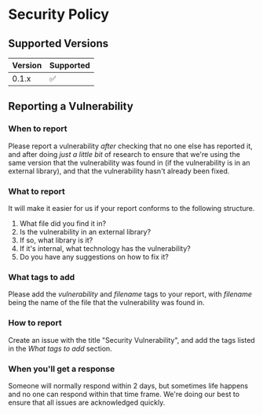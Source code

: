 # Security Policy

## Supported Versions

| Version | Supported          |
| ------- | ------------------ |
| 0.1.x   | :white_check_mark: |

## Reporting a Vulnerability

### When to report
Please report a vulnerability *after* checking that no one else has reported it, and after doing *just a little bit* of research to ensure that we're using the same version that the vulnerability was found in (if the vulnerability is in an external library), and that the vulnerability hasn't already been fixed.

### What to report
It will make it easier for us if your report conforms to the following structure.

1. What file did you find it in?
2. Is the vulnerability in an external library?
3. If so, what library is it?
4. If it's internal, what technology has the vulnerability?
5. Do you have any suggestions on how to fix it?

### What tags to add
Please add the *vulnerability* and *filename* tags to your report, with *filename* being the name of the file that the vulnerability was found in.

### How to report
Create an issue with the title "Security Vulnerability", and add the tags listed in the *What tags to add* section.

### When you'll get a response
Someone will normally respond within 2 days, but sometimes life happens and no one can respond within that time frame. We're doing our best to ensure that all issues are acknowledged quickly.
